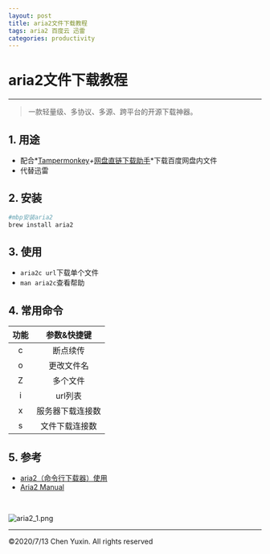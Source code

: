 ```yaml
---
layout: post
title: aria2文件下载教程 
tags: aria2 百度云 迅雷
categories: productivity
---
```

# aria2文件下载教程
***
> 一款轻量级、多协议、多源、跨平台的开源下载神器。  

## 1. 用途
- 配合*[Tampermonkey](https://www.tampermonkey.net/scripts.php)*+*[网盘直链下载助手](https://www.baiduyun.wiki/zh-cn/assistant.html)*下载百度网盘内文件
- 代替迅雷

## 2. 安装
```zsh
#mbp安装aria2
brew install aria2
```

## 3. 使用
- `aria2c url`下载单个文件
- `man aria2c`查看帮助

## 4. 常用命令

功能 | 参数&快捷键  
 :--: | :--:
c | 断点续传
o | 更改文件名
Z | 多个文件
i | url列表
x | 服务器下载连接数
s | 文件下载连接数

## 5. 参考
- [aria2（命令行下载器）使用](https://www.jianshu.com/p/6e6a02e1f15e)
- [Aria2 Manual](https://aria2.github.io/manual/en/html/index.html)

<br/>

![aria2_1.png](https://i.loli.net/2020/07/18/OQKZFb9YBAuGmWg.jpg)

***
&copy;2020/7/13 Chen Yuxin. All rights reserved
